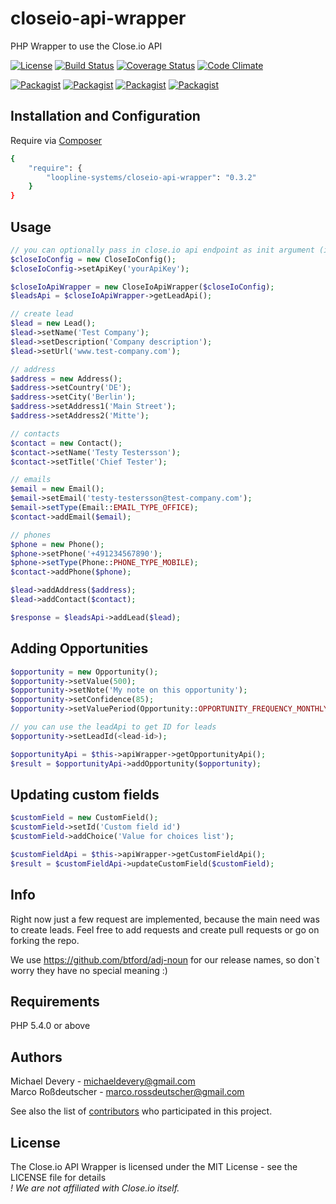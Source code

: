 closeio-api-wrapper
===================

PHP Wrapper to use the Close.io API

[![License](https://img.shields.io/packagist/l/loopline-systems/closeio-api-wrapper.svg)](http://opensource.org/licenses/MIT)
[![Build Status](http://img.shields.io/travis/loopline-systems/closeio-api-wrapper.svg)](https://travis-ci.org/loopline-systems/closeio-api-wrapper)
[![Coverage Status](https://img.shields.io/coveralls/loopline-systems/closeio-api-wrapper.svg)](https://coveralls.io/r/loopline-systems/closeio-api-wrapper?branch=master)
[![Code Climate](https://codeclimate.com/github/loopline-systems/closeio-api-wrapper/badges/gpa.svg)](https://codeclimate.com/github/loopline-systems/closeio-api-wrapper)

[![Packagist](http://img.shields.io/packagist/v/loopline-systems/closeio-api-wrapper.svg)](https://packagist.org/packages/loopline-systems/closeio-api-wrapper)
[![Packagist](http://img.shields.io/packagist/dt/loopline-systems/closeio-api-wrapper.svg)](https://packagist.org/packages/loopline-systems/closeio-api-wrapper)
[![Packagist](http://img.shields.io/packagist/dm/loopline-systems/closeio-api-wrapper.svg)](https://packagist.org/packages/loopline-systems/closeio-api-wrapper)
[![Packagist](http://img.shields.io/packagist/dd/loopline-systems/closeio-api-wrapper.svg)](https://packagist.org/packages/loopline-systems/closeio-api-wrapper)


Installation and Configuration
------------
Require via [Composer](https://github.com/composer/composer)<br />
```bash
{
    "require": {
        "loopline-systems/closeio-api-wrapper": "0.3.2"
    }
}
```

Usage
------------
```php
// you can optionally pass in close.io api endpoint as init argument (it defaults to 'https://app.close.io/api/v1')
$closeIoConfig = new CloseIoConfig();
$closeIoConfig->setApiKey('yourApiKey');

$closeIoApiWrapper = new CloseIoApiWrapper($closeIoConfig);
$leadsApi = $closeIoApiWrapper->getLeadApi();

// create lead
$lead = new Lead();
$lead->setName('Test Company');
$lead->setDescription('Company description');
$lead->setUrl('www.test-company.com');

// address
$address = new Address();
$address->setCountry('DE');
$address->setCity('Berlin');
$address->setAddress1('Main Street');
$address->setAddress2('Mitte');

// contacts
$contact = new Contact();
$contact->setName('Testy Testersson');
$contact->setTitle('Chief Tester');

// emails
$email = new Email();
$email->setEmail('testy-testersson@test-company.com');
$email->setType(Email::EMAIL_TYPE_OFFICE);
$contact->addEmail($email);

// phones
$phone = new Phone();
$phone->setPhone('+491234567890');
$phone->setType(Phone::PHONE_TYPE_MOBILE);
$contact->addPhone($phone);

$lead->addAddress($address);
$lead->addContact($contact);

$response = $leadsApi->addLead($lead);
```

Adding Opportunities
----------------------
```php
$opportunity = new Opportunity();
$opportunity->setValue(500);
$opportunity->setNote('My note on this opportunity');
$opportunity->setConfidence(85);
$opportunity->setValuePeriod(Opportunity::OPPORTUNITY_FREQUENCY_MONTHLY);

// you can use the leadApi to get ID for leads
$opportunity->setLeadId(<lead-id>);

$opportunityApi = $this->apiWrapper->getOpportunityApi();
$result = $opportunityApi->addOpportunity($opportunity);
```

Updating custom fields
----------------------
```php
$customField = new CustomField();
$customField->setId('Custom field id')
$customField->addChoice('Value for choices list');

$customFieldApi = $this->apiWrapper->getCustomFieldApi();
$result = $customFieldApi->updateCustomField($customField);
```

Info
------------
Right now just a few request are implemented, because the main need was to create leads.
Feel free to add requests and create pull requests or go on forking the repo.

We use https://github.com/btford/adj-noun for our release names, so don`t worry they have no special meaning :)

Requirements
------------

PHP 5.4.0 or above

Authors
-------

Michael Devery - <michaeldevery@gmail.com><br />
Marco Roßdeutscher - <marco.rossdeutscher@gmail.com><br />

See also the list of [contributors](https://github.com/loopline-systems/closeio-api-wrapper/contributors) who participated in this project.

License
-------

The Close.io API Wrapper is licensed under the MIT License - see the LICENSE file for details<br />
*! We are not affiliated with Close.io itself.*
